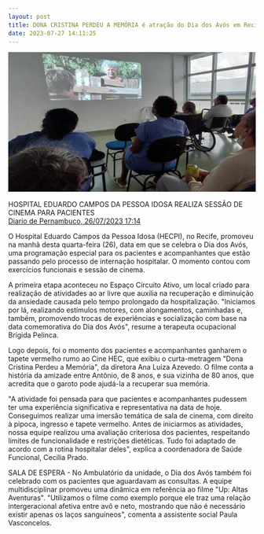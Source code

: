 ```yaml
---
layout: post
title: DONA CRISTINA PERDEU A MEMÓRIA é atração do Dia dos Avós em Recife
date: 2023-07-27 14:11:25
---
```

![](/uploads/dia-dos-avos.jpg)

HOSPITAL EDUARDO CAMPOS DA PESSOA IDOSA REALIZA SESSÃO DE CINEMA PARA PACIENTES\
[Diario de Pernambuco, 26/07/2023 17:14](https://www.diariodepernambuco.com.br/noticia/vidaurbana/2023/07/hospital-eduardo-campos-da-pessoa-idosa-comemora-dia-dos-avos-com-sess.html)

O Hospital Eduardo Campos da Pessoa Idosa (HECPI), no Recife, promoveu na manhã desta quarta-feira (26), data em que se celebra o Dia dos Avós, uma programação especial para os pacientes e acompanhantes que estão passando pelo processo de internação hospitalar. O momento contou com exercícios funcionais e sessão de cinema.

A primeira etapa aconteceu no Espaço Circuito Ativo, um local criado para realização de atividades ao ar livre que auxilia na recuperação e diminuição da ansiedade causada pelo tempo prolongado da hospitalização. "Iniciamos por lá, realizando estímulos motores, com alongamentos, caminhadas e, também, promovendo trocas de experiências e socialização com base na data comemorativa do Dia dos Avós", resume a terapeuta ocupacional Brígida Pelinca.

Logo depois, foi o momento dos pacientes e acompanhantes ganharem o tapete vermelho rumo ao Cine HEC, que exibiu o curta-metragem "Dona Cristina Perdeu a Memória", da diretora Ana Luiza Azevedo. O filme conta a história da amizade entre Antônio, de 8 anos, e sua vizinha de 80 anos, que acredita que o garoto pode ajudá-la a recuperar sua memória.

"A atividade foi pensada para que pacientes e acompanhantes pudessem ter uma experiência significativa e representativa na data de hoje.  Conseguimos realizar uma imersão temática de sala de cinema, com direito à pipoca, ingresso e tapete vermelho. Antes de iniciarmos as atividades, nossa equipe realizou uma avaliação criteriosa dos pacientes, respeitando limites de funcionalidade e restrições dietéticas.  Tudo foi adaptado de acordo com a rotina hospitalar deles", explica a coordenadora de Saúde Funcional, Cecília Prado.

SALA DE ESPERA - No Ambulatório da unidade, o Dia dos Avós também foi celebrado com os pacientes que aguardavam as consultas. A equipe multidisciplinar promoveu uma dinâmica em referência ao filme "Up: Altas Aventuras". "Utilizamos o filme como exemplo porque ele traz uma relação intergeracional afetiva entre avô e neto, mostrando que não é necessário existir apenas os laços sanguíneos", comenta a assistente social Paula Vasconcelos.